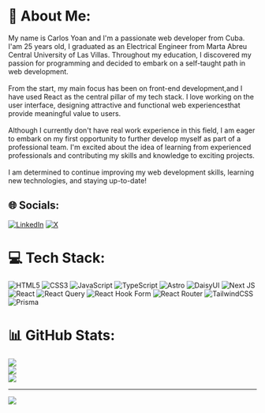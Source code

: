 # 💫 About Me:
My name is Carlos Yoan and I'm a passionate web developer from Cuba. I'am 25 years old, I graduated as an Electrical Engineer from Marta Abreu Central University of Las Villas. Throughout my education, I discovered my passion for programming and decided to embark on a self-taught path in web development.<br><br>From the start, my main focus has been on front-end development,and I have used React as the central pillar of my tech stack. I love working on the user interface, designing attractive and functional web experiencesthat provide meaningful value to users.<br><br>Although I currently don't have real work experience in this field, I am eager to embark on my first opportunity to further develop myself as part of a professional team. I'm excited about the idea of learning from experienced professionals and contributing my skills and knowledge to exciting projects.<br><br>I am determined to continue improving my web development skills, learning new technologies, and staying up-to-date!


## 🌐 Socials:
[![LinkedIn](https://img.shields.io/badge/LinkedIn-%230077B5.svg?logo=linkedin&logoColor=white)](https://linkedin.com/in/carlos-yoan-mollinea-43206827b) [![X](https://img.shields.io/badge/X-black.svg?logo=X&logoColor=white)](https://x.com/proc4stinator) 

# 💻 Tech Stack:
![HTML5](https://img.shields.io/badge/html5-%23E34F26.svg?style=flat&logo=html5&logoColor=white) ![CSS3](https://img.shields.io/badge/css3-%231572B6.svg?style=flat&logo=css3&logoColor=white) ![JavaScript](https://img.shields.io/badge/javascript-%23323330.svg?style=flat&logo=javascript&logoColor=%23F7DF1E) ![TypeScript](https://img.shields.io/badge/typescript-%23007ACC.svg?style=flat&logo=typescript&logoColor=white) ![Astro](https://img.shields.io/badge/astro-%232C2052.svg?style=flat&logo=astro&logoColor=white) ![DaisyUI](https://img.shields.io/badge/daisyui-5A0EF8?style=flat&logo=daisyui&logoColor=white) ![Next JS](https://img.shields.io/badge/Next-black?style=flat&logo=next.js&logoColor=white) ![React](https://img.shields.io/badge/react-%2320232a.svg?style=flat&logo=react&logoColor=%2361DAFB) ![React Query](https://img.shields.io/badge/-React%20Query-FF4154?style=flat&logo=react%20query&logoColor=white) ![React Hook Form](https://img.shields.io/badge/React%20Hook%20Form-%23EC5990.svg?style=flat&logo=reacthookform&logoColor=white) ![React Router](https://img.shields.io/badge/React_Router-CA4245?style=flat&logo=react-router&logoColor=white) ![TailwindCSS](https://img.shields.io/badge/tailwindcss-%2338B2AC.svg?style=flat&logo=tailwind-css&logoColor=white) ![Prisma](https://img.shields.io/badge/Prisma-3982CE?style=flat&logo=Prisma&logoColor=white)
# 📊 GitHub Stats:
![](https://github-readme-stats.vercel.app/api?username=cmollinea&theme=one_dark_pro&hide_border=false&include_all_commits=false&count_private=false)<br/>
![](https://github-readme-streak-stats.herokuapp.com/?user=cmollinea&theme=one_dark_pro&hide_border=false)<br/>
![](https://github-readme-stats.vercel.app/api/top-langs/?username=cmollinea&theme=one_dark_pro&hide_border=false&include_all_commits=false&count_private=false&layout=compact)

---
[![](https://visitcount.itsvg.in/api?id=cmollinea&icon=1&color=6)](https://visitcount.itsvg.in)

<!-- Proudly created with GPRM ( https://gprm.itsvg.in ) -->
